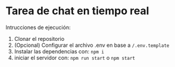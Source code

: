 # Tarea de chat en tiempo real

Intrucciones de ejecución:

1. Clonar el repositorio
2. (Opcional) Configurar el archivo .env en base a `/.env.template`
3. Instalar las dependencias con: `npm i`
4. iniciar el servidor con: `npm run start` o  `npm start` 